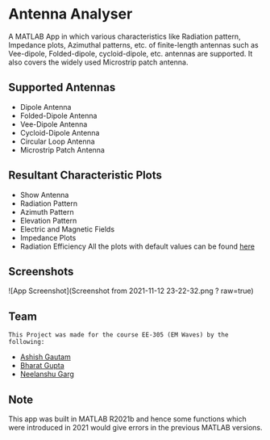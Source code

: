
# Antenna Analyser

A MATLAB App in which various characteristics like Radiation pattern, Impedance plots, Azimuthal patterns, etc. of finite-length antennas such as Vee-dipole, Folded-dipole, cycloid-dipole, etc. antennas are supported. It also covers the widely used Microstrip patch antenna.


## Supported Antennas
- Dipole Antenna
- Folded-Dipole Antenna
- Vee-Dipole Antenna
- Cycloid-Dipole Antenna
- Circular Loop Antenna
- Microstrip Patch Antenna

## Resultant Characteristic Plots

- Show Antenna
- Radiation Pattern
- Azimuth Pattern
- Elevation Pattern
- Electric and Magnetic Fields
- Impedance Plots
- Radiation Efficiency
All the plots with default values can be found [here](https://drive.google.com/file/d/11QP35GiQJoWTvk9brPBc-FaFTQho1vDH/view?usp=sharing)


## Screenshots

![App Screenshot](Screenshot from 2021-11-12 23-22-32.png ? raw=true)


## Team
    This Project was made for the course EE-305 (EM Waves) by the following:
- [Ashish Gautam](https://github.com/geek-ash)
- [Bharat Gupta](https://github.com/Bharatkgupta)
- [Neelanshu Garg](https://github.com/Darkrevenger-crypto)

## Note

This app was built in MATLAB R2021b and hence some functions which were introduced in 2021 would give errors in the previous MATLAB versions.

